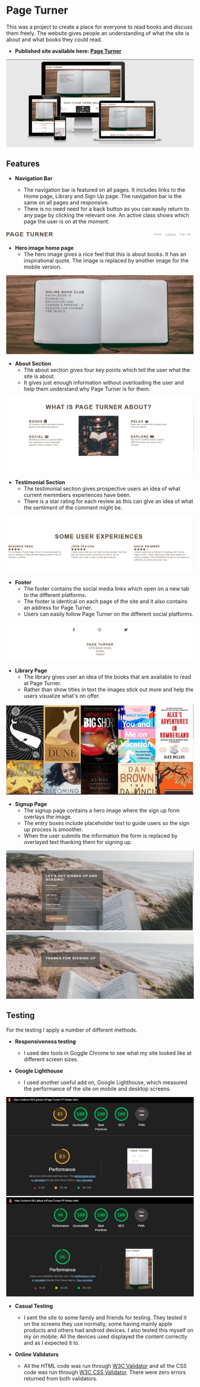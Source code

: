 # Page Turner

This was a project to create a place for everyone to read books and discuss them freely. The website gives people an understanding of what the site is about and what books they could read. 

- __Published site available here: [Page Turner](https://cwilson1993.github.io/Page-Turner-PP1/)__

![responsive-image](assets/docs/responsive_design_image.png)

## Features

- __Navigation Bar__

  - The navigation bar is featured on all pages. It includes links to the Home page, Library and Sign Up page. The navigation bar is the same on all pages and responsive.
  - There is no need need for a back button as you can easily return to any page by clicking the relevant one. An active class shows which page the user is on at the moment.

![Navigation Bar](assets/docs/nav_bar.png)

- __Hero image home page__
  - The hero image gives a nice feel that this is about books. It has an inspirational quote. The image is replaced by another image for the mobile version.

![Hero image](assets/docs/hero_image.png)

- __About Section__
  - The about section gives four key points which tell the user what the site is about.
  - It gives just enough information without overloading the user and help them understand why Page Turner is for them.

![About Section](assets/docs/about_image.png)

- __Testimonial Section__
  - The testimonial section gives prospective users an idea of what current memmbers experiences have been.  
  - There is a star rating for each review as this can give an idea of what the sentiment of the comment might be.

![Testimonials section](assets/docs/review_image.png)

- __Footer__
  - The footer contains the social media links which open on a new tab to the different platforms. 
  - The footer is identical on each page of the site and it also contains an address for Page Turner.
  - Users can easily follow Page Turner on the different social platforms.

![Footer](assets/docs/footer.png)

- __Library Page__
  - The library gives user an idea of the books that are available to read at Page Turner.
  - Rather than show titles in text the images stick out more and help the users visualize what's on offer.

![Library Page](assets/docs/library_image.png)

- __Signup Page__
  - The signup page contains a hero image where the sign up form overlays the image. 
  - The entry boxes include placeholder text to guide users so the sign up process is smoother.
  - When the user submits the information the form is replaced by overlayed text thanking them for signing up.

![Sign up page](assets/docs/signup_image.png)
![Thank you response](assets/docs/thank_you_message.png)

## Testing

For the testing I apply a number of different methods.

- __Responsiveness testing__
  - I used dev tools in Goggle Chrome to see what my site looked like at different screen sizes. 


- __Google Lighthouse__
  - I used another useful add on, Google Lighthouse, which measured the performance of the site on mobile and desktop screens.

![Lighthouse Mobile](assets/docs/Lighthouse_mobile.png) ![Lighthouse Desktop](assets/docs/Lighthouse_desktop.png)



- __Casual Testing__
  - I sent the site to some family and friends for testing. They tested it on the screens they use normally, some having mainly apple products and others had android devices. I also tested this myself on my on mobile. All the devices used displayed the content correctly and as I expected it to. 


- __Online Validators__
  - All the HTML code was run through [W3C Validator](https://validator.w3.org/#validate_by_input) and all the CSS code was run through [W3C CSS Validator](https://jigsaw.w3.org/css-validator/#validate_by_input). There were zero errors returned from both validators.